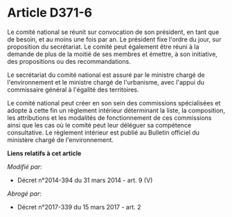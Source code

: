 # Article D371-6

Le comité national se réunit sur convocation de son président, en tant que de besoin, et au moins une fois par an. Le
président fixe l'ordre du jour, sur proposition du secrétariat. Le comité peut également être réuni à la demande de plus de
la moitié de ses membres et émettre, à son initiative, des propositions ou des recommandations. 

Le secrétariat du comité national est assuré par le ministre chargé de l'environnement et le ministre chargé de l'urbanisme,
avec l'appui du commissaire général à l'égalité des territoires. 

Le comité national peut créer en son sein des commissions spécialisées et adopte à cette fin un règlement intérieur
déterminant la liste, la composition, les attributions et les modalités de fonctionnement de ces commissions ainsi que les
cas où le comité peut leur déléguer sa compétence consultative. Le règlement intérieur est publié au Bulletin officiel du
ministère chargé de l'environnement.

**Liens relatifs à cet article**

_Modifié par_:

  - Décret n°2014-394 du 31 mars 2014 - art. 9 (V)

_Abrogé par_:

  - Décret n°2017-339 du 15 mars 2017 - art. 2
